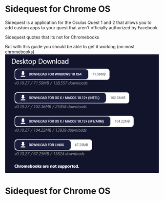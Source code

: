 <h1> Sidequest for Chrome OS </h1>
<p> Sidequest is a application for the Oculus Quest 1 and 2 that allows you to add custom apps to your quest that aren't officially authorized by Facebook </p>
<p> Sidequest quotes that its not for Chromebooks </p>
<p> But with this guide you should be able to get it working (on most chromebooks)
<img src="https://github.com/finobeproject/sidequest-chromeos/blob/main/chromebook_notsupported.PNG" alt="Chromebook Not Supported Image">
<h1> Sidequest for Chrome OS </h1>
